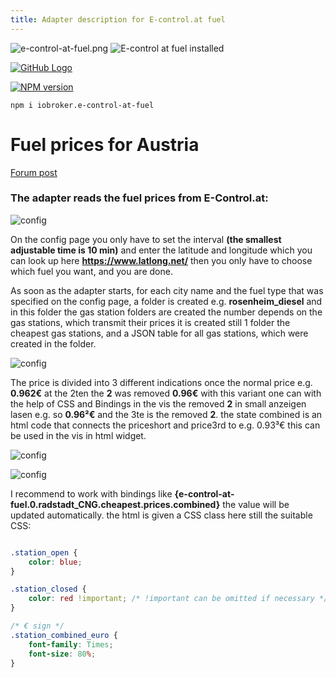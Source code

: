 ```yaml
---
title: Adapter description for E-control.at fuel
---
```

<img class="image" src="/images/media/e-control-at-fuel/e-control-at-fuel.png#center" alt="e-control-at-fuel.png" title="E-control at fuel" />
<img src="https://iobroker.live/badges/e-control-at-fuel-installed.svg#center#install" alt="E-control at fuel installed" title="E-control at fuel installed" />

[![GitHub Logo](/images/GitHub.png#icons)](https://github.com/xXBJXx/ioBroker.e-control-at-fuel)

[![NPM version](https://img.shields.io/npm/v/iobroker.e-control-at-fuel.svg?logo=npm#NPM)](https://www.npmjs.com/package/iobroker.e-control-at-fuel)
``` shell
npm i iobroker.e-control-at-fuel
```


# Fuel prices for Austria

[Forum post](https://forum.iobroker.net/topic/33033/e-control-at-fuel-kraftstoffpreise-f%C3%BCr-%C3%B6sterreich)

### The adapter reads the fuel prices from E-Control.at:

![config](/images/media/e-control-at-fuel/config.png)

On the config page you only have to set the interval **(the smallest adjustable time is 10 min)** and enter the latitude 
and longitude which you can look up here **https://www.latlong.net/** then you only have to choose which fuel you want, 
and you are done.

As soon as the adapter starts, for each city name and the fuel type that was specified on the config page,
a folder is created e.g. **rosenheim_diesel** and in this folder the gas station folders are created the number
depends on the gas stations, which transmit their prices it is created still 1 folder the cheapest gas stations,
and a JSON table for all gas stations, which were created in the folder.

![config](/images/media/e-control-at-fuel/object.png)

The price is divided into 3 different indications once the normal price e.g. **0.962€** at the 2ten the **2** was removed **0.96€** with this variant one can with the 
help of CSS and Bindings in the vis the removed **2** in small anzeigen lasen e.g. so **0.96²€** and the 3te is the removed **2**.
the state combined is an html code that connects the priceshort and price3rd to e.g. 0.93³€ this can be used in the vis in html widget.

![config](/images/media/e-control-at-fuel/price.png)

![config](/images/media/e-control-at-fuel/html-widget.png)

I recommend to work with bindings like **{e-control-at-fuel.0.radstadt_CNG.cheapest.prices.combined}** the value will be updated automatically.
the html is given a CSS class here still the suitable CSS:

``` css

.station_open {
    color: blue;
}

.station_closed {
    color: red !important; /* !important can be omitted if necessary */
}

/* € sign */
.station_combined_euro {
    font-family: Times;
    font-size: 80%;
}

```